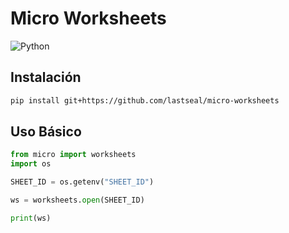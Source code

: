 # Micro Worksheets
![Python](https://img.shields.io/badge/python-3670A0?style=for-the-badge&logo=python&logoColor=ffdd54)

## Instalación

```bash
pip install git+https://github.com/lastseal/micro-worksheets
```

## Uso Básico

```python
from micro import worksheets
import os

SHEET_ID = os.getenv("SHEET_ID")

ws = worksheets.open(SHEET_ID)

print(ws)
```
